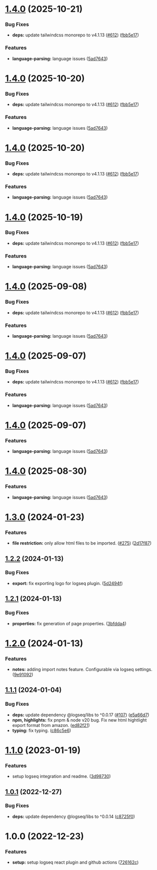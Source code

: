 # [1.4.0](https://github.com/nicdun/logseq-kindle-import/compare/v1.3.0...v1.4.0) (2025-10-21)


### Bug Fixes

* **deps:** update tailwindcss monorepo to v4.1.13 ([#612](https://github.com/nicdun/logseq-kindle-import/issues/612)) ([fbb5e17](https://github.com/nicdun/logseq-kindle-import/commit/fbb5e178a983eab665e5a1a15757e630dd6eaff0))


### Features

* **language-parsing:** language issues ([5ad7643](https://github.com/nicdun/logseq-kindle-import/commit/5ad76437b88328c65a29f667c4c271cd4761865f))

# [1.4.0](https://github.com/nicdun/logseq-kindle-import/compare/v1.3.0...v1.4.0) (2025-10-20)


### Bug Fixes

* **deps:** update tailwindcss monorepo to v4.1.13 ([#612](https://github.com/nicdun/logseq-kindle-import/issues/612)) ([fbb5e17](https://github.com/nicdun/logseq-kindle-import/commit/fbb5e178a983eab665e5a1a15757e630dd6eaff0))


### Features

* **language-parsing:** language issues ([5ad7643](https://github.com/nicdun/logseq-kindle-import/commit/5ad76437b88328c65a29f667c4c271cd4761865f))

# [1.4.0](https://github.com/nicdun/logseq-kindle-import/compare/v1.3.0...v1.4.0) (2025-10-20)


### Bug Fixes

* **deps:** update tailwindcss monorepo to v4.1.13 ([#612](https://github.com/nicdun/logseq-kindle-import/issues/612)) ([fbb5e17](https://github.com/nicdun/logseq-kindle-import/commit/fbb5e178a983eab665e5a1a15757e630dd6eaff0))


### Features

* **language-parsing:** language issues ([5ad7643](https://github.com/nicdun/logseq-kindle-import/commit/5ad76437b88328c65a29f667c4c271cd4761865f))

# [1.4.0](https://github.com/nicdun/logseq-kindle-import/compare/v1.3.0...v1.4.0) (2025-10-19)


### Bug Fixes

* **deps:** update tailwindcss monorepo to v4.1.13 ([#612](https://github.com/nicdun/logseq-kindle-import/issues/612)) ([fbb5e17](https://github.com/nicdun/logseq-kindle-import/commit/fbb5e178a983eab665e5a1a15757e630dd6eaff0))


### Features

* **language-parsing:** language issues ([5ad7643](https://github.com/nicdun/logseq-kindle-import/commit/5ad76437b88328c65a29f667c4c271cd4761865f))

# [1.4.0](https://github.com/nicdun/logseq-kindle-import/compare/v1.3.0...v1.4.0) (2025-09-08)


### Bug Fixes

* **deps:** update tailwindcss monorepo to v4.1.13 ([#612](https://github.com/nicdun/logseq-kindle-import/issues/612)) ([fbb5e17](https://github.com/nicdun/logseq-kindle-import/commit/fbb5e178a983eab665e5a1a15757e630dd6eaff0))


### Features

* **language-parsing:** language issues ([5ad7643](https://github.com/nicdun/logseq-kindle-import/commit/5ad76437b88328c65a29f667c4c271cd4761865f))

# [1.4.0](https://github.com/nicdun/logseq-kindle-import/compare/v1.3.0...v1.4.0) (2025-09-07)


### Bug Fixes

* **deps:** update tailwindcss monorepo to v4.1.13 ([#612](https://github.com/nicdun/logseq-kindle-import/issues/612)) ([fbb5e17](https://github.com/nicdun/logseq-kindle-import/commit/fbb5e178a983eab665e5a1a15757e630dd6eaff0))


### Features

* **language-parsing:** language issues ([5ad7643](https://github.com/nicdun/logseq-kindle-import/commit/5ad76437b88328c65a29f667c4c271cd4761865f))

# [1.4.0](https://github.com/nicdun/logseq-kindle-import/compare/v1.3.0...v1.4.0) (2025-09-07)


### Features

* **language-parsing:** language issues ([5ad7643](https://github.com/nicdun/logseq-kindle-import/commit/5ad76437b88328c65a29f667c4c271cd4761865f))

# [1.4.0](https://github.com/nicdun/logseq-kindle-import/compare/v1.3.0...v1.4.0) (2025-08-30)


### Features

* **language-parsing:** language issues ([5ad7643](https://github.com/nicdun/logseq-kindle-import/commit/5ad76437b88328c65a29f667c4c271cd4761865f))

# [1.3.0](https://github.com/nicdun/logseq-kindle-import/compare/v1.2.2...v1.3.0) (2024-01-23)


### Features

* **file restriction:** only allow html files to be imported. ([#275](https://github.com/nicdun/logseq-kindle-import/issues/275)) ([2d17f87](https://github.com/nicdun/logseq-kindle-import/commit/2d17f87440b117b66cc0c033a40077faa16ca047))

## [1.2.2](https://github.com/nicdun/logseq-kindle-import/compare/v1.2.1...v1.2.2) (2024-01-13)


### Bug Fixes

* **export:** fix exporting logo for logseq plugin. ([5d2494f](https://github.com/nicdun/logseq-kindle-import/commit/5d2494f72e8d0e9598a34afcf8cc044998041697))

## [1.2.1](https://github.com/nicdun/logseq-kindle-import/compare/v1.2.0...v1.2.1) (2024-01-13)


### Bug Fixes

* **properties:** fix generation of page properties. ([3bfdda4](https://github.com/nicdun/logseq-kindle-import/commit/3bfdda4a26a965d90b49d247f404e825c333f027))

# [1.2.0](https://github.com/nicdun/logseq-kindle-import/compare/v1.1.1...v1.2.0) (2024-01-13)


### Features

* **notes:** adding import notes feature. Configurable via logseq settings. ([9e91092](https://github.com/nicdun/logseq-kindle-import/commit/9e910922b79b88df3eca58c554cc5ed67ea73e1d))

## [1.1.1](https://github.com/nicdun/logseq-kindle-import/compare/v1.1.0...v1.1.1) (2024-01-04)

### Bug Fixes

- **deps:** update dependency @logseq/libs to ^0.0.17 ([#107](https://github.com/nicdun/logseq-kindle-import/issues/107)) ([e5a66d7](https://github.com/nicdun/logseq-kindle-import/commit/e5a66d7fb149b055b3c44367d12e5d5685822937))
- **npm, highlights:** fix pnpm & node v20 bug. Fix new html hightlight export format from amazon. ([ed82f21](https://github.com/nicdun/logseq-kindle-import/commit/ed82f2141a7f1ee765852eeec39f0b4aaa4e80b7))
- **typing:** fix typing. ([c86c5e6](https://github.com/nicdun/logseq-kindle-import/commit/c86c5e6bb31efb88b614ab2fb51cd0902cdb0d24))

# [1.1.0](https://github.com/nicdun/logseq-kindle-import/compare/v1.0.1...v1.1.0) (2023-01-19)

### Features

- setup logseq integration and readme. ([3d98730](https://github.com/nicdun/logseq-kindle-import/commit/3d9873046f5a89cffb16f9814e93624e836d1b0a))

## [1.0.1](https://github.com/nicdun/logseq-kindle-import/compare/v1.0.0...v1.0.1) (2022-12-27)

### Bug Fixes

- **deps:** update dependency @logseq/libs to ^0.0.14 ([c8725f0](https://github.com/nicdun/logseq-kindle-import/commit/c8725f07f6be689319c4a9f8616ab8715a067119))

# 1.0.0 (2022-12-23)

### Features

- **setup:** setup logseq react plugin and github actions ([726162c](https://github.com/nicdun/logseq-kindle-import/commit/726162c904269155d07d33b34682558bacdaa38d))
